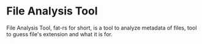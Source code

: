 # File Analysis Tool
File Analysis Tool, fat-rs for short, is a tool to analyze metadata of files, tool to guess file's extension and what it is for.